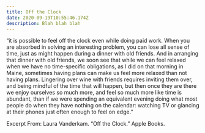 ```yaml
---
title: Off the Clock
date: 2020-09-19T10:55:46.174Z
description: Blah blah blah
---
```

“it is possible to feel off the clock even while doing paid work. When you are absorbed in solving an interesting problem, you can lose all sense of time, just as might happen during a dinner with old friends. And in arranging that dinner with old friends, we soon see that while we can feel relaxed when we have no time-specific obligations, as I did on that morning in Maine, sometimes having plans can make us feel more relaxed than not having plans. Lingering over wine with friends requires inviting them over, and being mindful of the time that will happen, but then once they are there we enjoy ourselves so much more, and feel so much more like time is abundant, than if we were spending an equivalent evening doing what most people do when they have nothing on the calendar: watching TV or glancing at their phones just often enough to feel on edge.”

Excerpt From: Laura Vanderkam. “Off the Clock.” Apple Books.